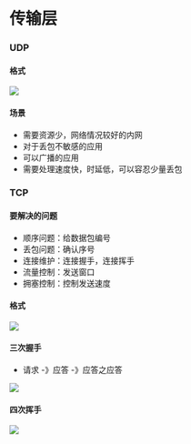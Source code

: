

# 传输层




### UDP

#### 格式

![](http://picbed.cc12703.com/20230120231709.png)

#### 场景
* 需要资源少，网络情况较好的内网
* 对于丢包不敏感的应用
* 可以广播的应用
* 需要处理速度快，时延低，可以容忍少量丢包



### TCP

#### 要解决的问题
* 顺序问题：给数据包编号
* 丢包问题：确认序号
* 连接维护：连接握手，连接挥手
* 流量控制：发送窗口
* 拥塞控制：控制发送速度


#### 格式

![](http://picbed.cc12703.com/20230120234109.png)


#### 三次握手
* 请求 -》应答 -》应答之应答

![](http://picbed.cc12703.com/20230120234945.png)


#### 四次挥手

![](http://picbed.cc12703.com/20230120235115.png)